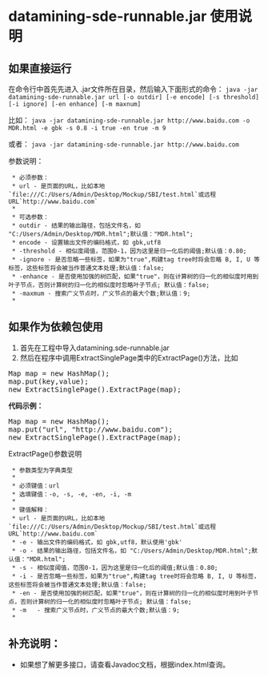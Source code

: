 # datamining-sde-runnable.jar 使用说明



## 如果直接运行
在命令行中首先先进入 .jar文件所在目录，然后输入下面形式的命令：
`java -jar datamining-sde-runnable.jar url [-o outdir] [-e encode] [-s threshold] [-i ignore] [-en enhance] [-m maxnum]`

比如：
`java -jar datamining-sde-runnable.jar http://www.baidu.com -o MDR.html -e gbk -s 0.8 -i true -en true -m 9`

或者：
`java -jar datamining-sde-runnable.jar http://www.baidu.com`

参数说明：


     * 必须参数：
     * url - 是页面的URL，比如本地`file:///C:/Users/Admin/Desktop/Mockup/SBI/test.html`或远程URL`http://www.baidu.com`
     * 
	 * 可选参数：
	 * outdir - 结果的输出路径，包括文件名，如 "C:/Users/Admin/Desktop/MDR.html";默认值："MDR.html";
	 * encode - 设置输出文件的编码格式，如 gbk,utf8 
	 * -threshold - 相似度阈值，范围0-1，因为这里是归一化后的阈值;默认值：0.80;
	 * -ignore - 是否忽略一些标签，如果为"true",构建tag tree时将会忽略 B, I, U 等标签，这些标签将会被当作普通文本处理;默认值：false;
	 * -enhance - 是否使用加强的树匹配，如果"true"，则在计算树的归一化的相似度时用到叶子节点，否则计算树的归一化的相似度时忽略叶子节点; 默认值：false;
	 * -maxmum - 搜索广义节点时，广义节点的最大个数;默认值：9;
	 *


## 如果作为依赖包使用
1. 首先在工程中导入datamining.sde-runnable.jar
2. 然后在程序中调用ExtractSinglePage类中的ExtractPage()方法，比如
<pre>
Map<String,String> map = new HashMap<String,String>();
map.put(key,value);
new ExtractSinglePage().ExtractPage(map);
</pre>

**代码示例：**

<pre>
Map<String,String> map = new HashMap<String,String>();
map.put("url", "http://www.baidu.com");
new ExtractSinglePage().ExtractPage(map);
</pre>


ExtractPage()参数说明
    
     * 参数类型为字典类型
     * 
     * 必须键值：url
     * 选填键值：-o, -s, -e, -en, -i, -m
     * 
     * 键值解释：
     * url - 是页面的URL，比如本地`file:///C:/Users/Admin/Desktop/Mockup/SBI/test.html`或远程URL`http://www.baidu.com`
     * -e - 输出文件的编码格式，如 gbk,utf8，默认使用'gbk'
	 * -o - 结果的输出路径，包括文件名，如 "C:/Users/Admin/Desktop/MDR.html";默认值："MDR.html";
	 * -s - 相似度阈值，范围0-1，因为这里是归一化后的阈值;默认值：0.80;
	 * -i - 是否忽略一些标签，如果为"true",构建tag tree时将会忽略 B, I, U 等标签，这些标签将会被当作普通文本处理;默认值：false;
	 * -en - 是否使用加强的树匹配，如果"true"，则在计算树的归一化的相似度时用到叶子节点，否则计算树的归一化的相似度时忽略叶子节点; 默认值：false;
	 * -m	- 搜索广义节点时，广义节点的最大个数;默认值：9;
	 *
    
## 补充说明：
* 如果想了解更多接口，请查看Javadoc文档，根据index.html查询。


